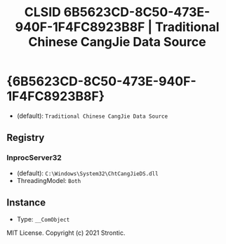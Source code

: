 ﻿---
title: "CLSID 6B5623CD-8C50-473E-940F-1F4FC8923B8F | Traditional Chinese CangJie Data Source"
excerpt: What is COM-Object CLSID 6B5623CD-8C50-473E-940F-1F4FC8923B8F?
---

# {6B5623CD-8C50-473E-940F-1F4FC8923B8F}

* (default): `Traditional Chinese CangJie Data Source`

## Registry


### InprocServer32

* (default): `C:\Windows\System32\ChtCangJieDS.dll`
* ThreadingModel: `Both`

## Instance

* Type: `__ComObject`

MIT License. Copyright (c) 2021 Strontic.


